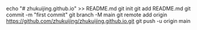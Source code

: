 echo "# zhukuijing.github.io" >> README.md
git init
git add README.md
git commit -m "first commit"
git branch -M main
git remote add origin https://github.com/zhukuijing/zhukuijing.github.io.git
git push -u origin main
